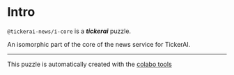 # Intro

`@tickerai-news/i-core` is a ***tickerai*** puzzle.

An isomorphic part of the core of the news service for TickerAI.

-----

This puzzle is automatically created with the [colabo tools](https://www.npmjs.com/package/@colabo/cli)
